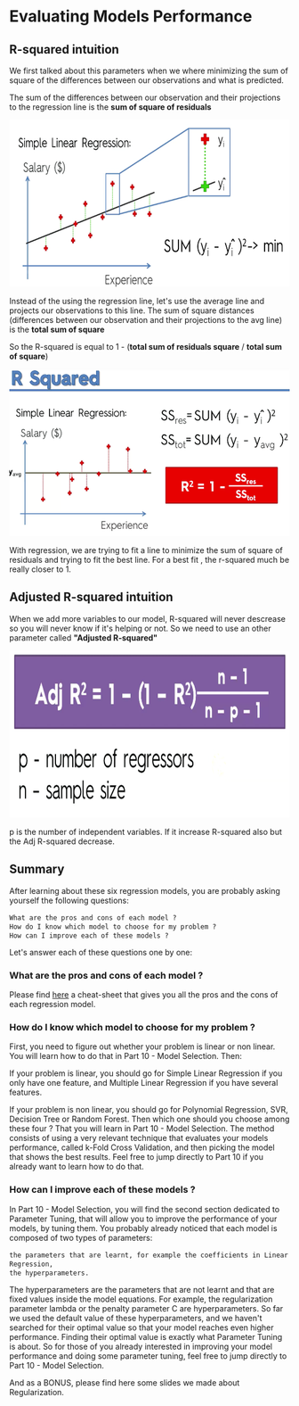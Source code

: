 
# Evaluating Models Performance

## R-squared intuition

We first talked about this parameters when we where minimizing the sum of square of the differences between our observations and what is predicted.

The sum of the differences between our observation and their projections to the  regression line is the  __sum of square of residuals__

<img src="img/Linear_Regression.png" width="600" height="300">

Instead of the using the regression line, let's use the average line and projects our observations to this line. The sum of square distances (differences between our observation and their projections to the avg line) is the  __total sum of square__

So the R-squared is equal to 1 - (__total sum of residuals square__ / __total sum of square__)

<img src="img/R_squared.png" width="600" height="300">

With regression, we are trying to fit a line to minimize the sum of square of residuals and trying to fit the best line. For a best fit , the r-squared much be really closer to 1.

## Adjusted R-squared intuition

When we add more variables to our model, R-squared will never descrease so you will never know if it's helping or not.
So we need to use an other parameter called __"Adjusted R-squared"__

<img src="img/Adj_R_squared.png" width="600" height="300">


p is the number of independent variables. If it increase R-squared also but the Adj R-squared decrease.


## Summary
After learning about these six regression models, you are probably asking yourself the following questions:

    What are the pros and cons of each model ?
    How do I know which model to choose for my problem ?
    How can I improve each of these models ?

Let's answer each of these questions one by one:

### What are the pros and cons of each model ?

Please find [here](https://www.superdatascience.com/wp-content/uploads/2017/02/Regression-Pros-Cons.pdf) a cheat-sheet that gives you all the pros and the cons of each regression model.

### How do I know which model to choose for my problem ?

First, you need to figure out whether your problem is linear or non linear. You will learn how to do that in Part 10 - Model Selection. Then:

If your problem is linear, you should go for Simple Linear Regression if you only have one feature, and Multiple Linear Regression if you have several features.

If your problem is non linear, you should go for Polynomial Regression, SVR, Decision Tree or Random Forest. Then which one should you choose among these four ? That you will learn in Part 10 - Model Selection. The method consists of using a very relevant technique that evaluates your models performance, called k-Fold Cross Validation, and then picking the model that shows the best results. Feel free to jump directly to Part 10 if you already want to learn how to do that.

### How can I improve each of these models ?

In Part 10 - Model Selection, you will find the second section dedicated to Parameter Tuning, that will allow you to improve the performance of your models, by tuning them. You probably already noticed that each model is composed of two types of parameters:

    the parameters that are learnt, for example the coefficients in Linear Regression,
    the hyperparameters.

The hyperparameters are the parameters that are not learnt and that are fixed values inside the model equations. For example, the regularization parameter lambda or the penalty parameter C are hyperparameters. So far we used the default value of these hyperparameters, and we haven't searched for their optimal value so that your model reaches even higher performance. Finding their optimal value is exactly what Parameter Tuning is about. So for those of you already interested in improving your model performance and doing some parameter tuning, feel free to jump directly to Part 10 - Model Selection.

And as a BONUS, please find here some slides we made about Regularization.
